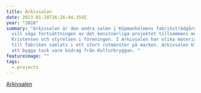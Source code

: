 ```yaml
---
title: Arkivsalen
date: 2023-01-28T16:26:44.359Z
year: "2018"
summary: "Arkivsalen är den andra salen i Köpmanholmens fabriksträdgård, det
  vill säga fortsättningen av det konstnärliga projektet tillsammans med Anna
  Kristensen och styrelsen i föreningen. I Arkivsalen har olika material knutna
  till fabriken samlats i ett stort rutmönster på marken. Arkivsalen blev möjlig
  att bygga tack vare bidrag från Kulturbryggan. "
featureimage: ""
tags:
  - projects
---
```

[Arkivsalen](https://blog.skareus.se/arkivsalen/)